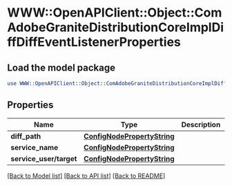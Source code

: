 # WWW::OpenAPIClient::Object::ComAdobeGraniteDistributionCoreImplDiffDiffEventListenerProperties

## Load the model package
```perl
use WWW::OpenAPIClient::Object::ComAdobeGraniteDistributionCoreImplDiffDiffEventListenerProperties;
```

## Properties
Name | Type | Description | Notes
------------ | ------------- | ------------- | -------------
**diff_path** | [**ConfigNodePropertyString**](ConfigNodePropertyString.md) |  | [optional] 
**service_name** | [**ConfigNodePropertyString**](ConfigNodePropertyString.md) |  | [optional] 
**service_user/target** | [**ConfigNodePropertyString**](ConfigNodePropertyString.md) |  | [optional] 

[[Back to Model list]](../README.md#documentation-for-models) [[Back to API list]](../README.md#documentation-for-api-endpoints) [[Back to README]](../README.md)


